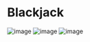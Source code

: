 # Blackjack
![image](https://user-images.githubusercontent.com/72478345/192155004-09d3b820-96b4-44e2-b99c-76d1830354d3.png)
![image](https://user-images.githubusercontent.com/72478345/192155111-325922f6-db1b-4d5c-a89c-7797cd39e80c.png)
![image](https://user-images.githubusercontent.com/72478345/192155162-b457d027-aa04-4345-9359-c4486b3f8aac.png)
